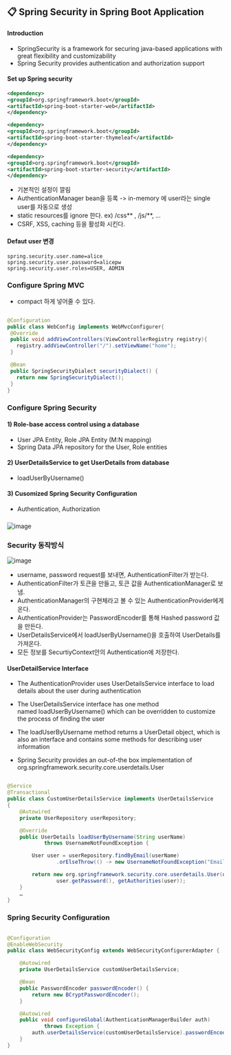 ## :clipboard: Spring Security in Spring Boot Application
#### Introduction
- SpringSecurity is a framework for securing java-based applications with great flexibility and customizability
- Spring Security provides authentication and authorization support

#### Set up Spring security

~~~xml
<dependency>
<groupId>org.springframework.boot</groupId>
<artifactId>spring-boot-starter-web</artifactId>
</dependency>

<dependency>
<groupId>org.springframework.boot</groupId>
<artifactId>spring-boot-starter-thymeleaf</artifactId>
</dependency>

<dependency>
<groupId>org.springframework.boot</groupId>
<artifactId>spring-boot-starter-security</artifactId>
</dependency>
~~~ 

- 기본적인 설정이 깔림
- AuthenticationManager bean을 등록 -> in-memory 에 user라는 single user를 자동으로 생성 
- static resources를 ignore 한다. ex) /css** , /js/**, ...
- CSRF, XSS, caching 등을 활성화 시킨다. 

#### Defaut user 변경
~~~
spring.security.user.name=alice
spring.security.user.password=alicepw
spring.security.user.roles=USER, ADMIN
~~~

### Configure Spring MVC
- compact 하게 넣어줄 수 있다. 

~~~java

@Configuration
public class WebConfig implements WebMvcConfigurer{
 @Override
 public void addViewControllers(ViewControllerRegistry registry){
   registry.addViewController("/").setViewName("home");
 }

 @Bean
 public SpringSecurityDialect securityDialect() {
   return new SpringSecurityDialect();
 }
}

~~~

### Configure Spring Security 
#### 1) Role-base access control using a database
 - User JPA Entity, Role JPA Entity (M:N mapping)
 - Spring Data JPA repository for the User, Role entities

#### 2) UserDetailsService to get UserDetails from database
 - loadUserByUsername()

#### 3) Cusomized Spring Security Configuration 
 - Authentication, Authorization 

###
![image](https://user-images.githubusercontent.com/55049159/120483214-d947ed80-c3ec-11eb-8a49-70d62695ee14.png)


### Security 동작방식
![image](https://user-images.githubusercontent.com/55049159/120506988-64cb7980-c401-11eb-9f7f-db3787ee0c41.png)
- username, password request를 보내면, AuthenticationFilter가 받는다.
- AuthenticationFilter가 토큰을 만들고, 토큰 값을 AuthenticationManager로 보냄.
- AuthenticationManager의 구현체라고 볼 수 있는 AuthenticationProvider에게 온다. 
- AuthenticationProvider는 PasswordEncoder를 통해 Hashed password 값을 만든다.
- UserDetailsService에서 loadUserByUsername()을 호출하여 UserDetails를 가져온다. 
- 모든 정보를 SecurtiyContext안의 Authentication에 저장한다. 

#### UserDetailService Interface
- The AuthenticationProvider uses UserDetailsService interface to load details about the user during authentication

- The UserDetailsService interface has one method named loadUserByUsername() which can be overridden to customize the process of finding the user

- The loadUserByUsername method returns a UserDetail object, which is also an interface and contains some methods for describing user information

- Spring Security provides an out-of-the box implementation of org.springframework.security.core.userdetails.User

~~~java

@Service
@Transactional
public class CustomUserDetailsService implements UserDetailsService
{
    @Autowired
    private UserRepository userRepository;

    @Override
    public UserDetails loadUserByUsername(String userName)
            throws UsernameNotFoundException {

        User user = userRepository.findByEmail(userName)
                .orElseThrow(() -> new UsernameNotFoundException("Email: " + userName + " not found"));

        return new org.springframework.security.core.userdetails.User(user.getEmail(),
                user.getPassword(), getAuthorities(user));
    }
    …
}

~~~

### Spring Security Configuration

~~~java

@Configuration
@EnableWebSecurity
public class WebSecurityConfig extends WebSecurityConfigurerAdapter {

    @Autowired
    private UserDetailsService customUserDetailsService;

    @Bean
    public PasswordEncoder passwordEncoder() {
        return new BCryptPasswordEncoder();
    }

    @Autowired
    public void configureGlobal(AuthenticationManagerBuilder auth)
            throws Exception {
        auth.userDetailsService(customUserDetailsService).passwordEncoder(passwordEncoder());
    }
}

~~~
